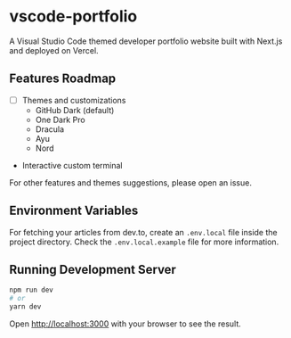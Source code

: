 # vscode-portfolio

A Visual Studio Code themed developer portfolio website built with Next.js and deployed on Vercel.



## Features Roadmap

- [ ] Themes and customizations
  -  GitHub Dark (default)
  -  One Dark Pro
  -  Dracula
  -  Ayu
  -  Nord
-  Interactive custom terminal

For other features and themes suggestions, please open an issue.

## Environment Variables

For fetching your articles from dev.to, create an `.env.local` file inside the project directory. Check the `.env.local.example` file for more information.

## Running Development Server

```bash
npm run dev
# or
yarn dev
```

Open [http://localhost:3000](http://localhost:3000) with your browser to see the result.
